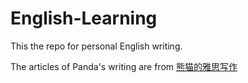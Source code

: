 # English-Learning
This the repo for personal English writing.

The articles of Panda's writing are from [熊猫的雅思写作](https://zhuanlan.zhihu.com/sleepingpanda)